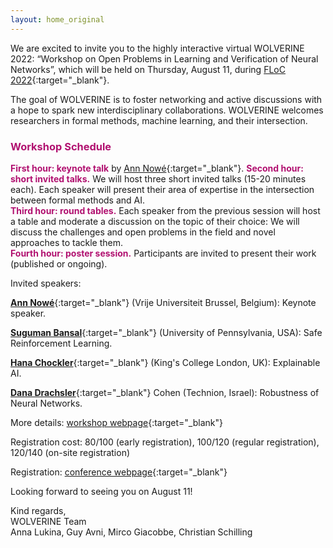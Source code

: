 ```yaml
---
layout: home_original
---
```


We are excited to invite you to the highly interactive virtual WOLVERINE 2022: “Workshop on Open Problems in Learning and Verification of Neural Networks”, which will be held on Thursday, August 11, during [FLoC 2022](https://www.floc2022.org/){:target="_blank"}.

The goal of WOLVERINE is to foster networking and active discussions with a hope to spark new interdisciplinary collaborations. WOLVERINE welcomes researchers in formal methods, machine learning, and their intersection. 


### <span style="color:#b11170">Workshop Schedule</span>
<span style="color:#b11170">**First hour: keynote talk**</span> by [Ann Nowé](https://ai.vub.ac.be/team/ann-nowe/){:target="_blank"}.
<span style="color:#b11170">**Second hour: short invited talks.**</span> We will host three short invited talks (15-20 minutes each). Each speaker will present their area of expertise in the intersection between formal methods and AI.\
<span style="color:#b11170">**Third hour: round tables.**</span> Each speaker from the previous session will host a table and moderate a discussion on the topic of their choice: We will discuss the challenges and open problems in the field and novel approaches to tackle them.\
<span style="color:#b11170">**Fourth hour: poster session.**</span> Participants are invited to present their work (published or ongoing).

Invited speakers:

[**Ann Nowé**](https://ai.vub.ac.be/team/ann-nowe/){:target="_blank"} (Vrije Universiteit Brussel, Belgium): Keynote speaker.

[**Suguman Bansal**](https://suguman.github.io/){:target="_blank"} (University of Pennsylvania, USA): Safe Reinforcement Learning.
	
[**Hana Chockler**](https://www.hanachockler.com/){:target="_blank"} (King's College London, UK): Explainable AI.
	
[**Dana Drachsler**](https://ddana.cswp.cs.technion.ac.il/){:target="_blank"} Cohen (Technion, Israel): Robustness of Neural Networks.

More details: [workshop webpage](https://Wolverine-workshop/wolverine2022.github.io){:target="_blank"} 

Registration cost: $80/$100 (early registration), $100/$120 (regular registration), $120/$140 (on-site registration)

Registration: [conference webpage](https://www.floc2022.org/registration){:target="_blank"} 

Looking forward to seeing you on August 11!

Kind regards,\
WOLVERINE Team \
Anna Lukina, Guy Avni, Mirco Giacobbe, Christian Schilling
